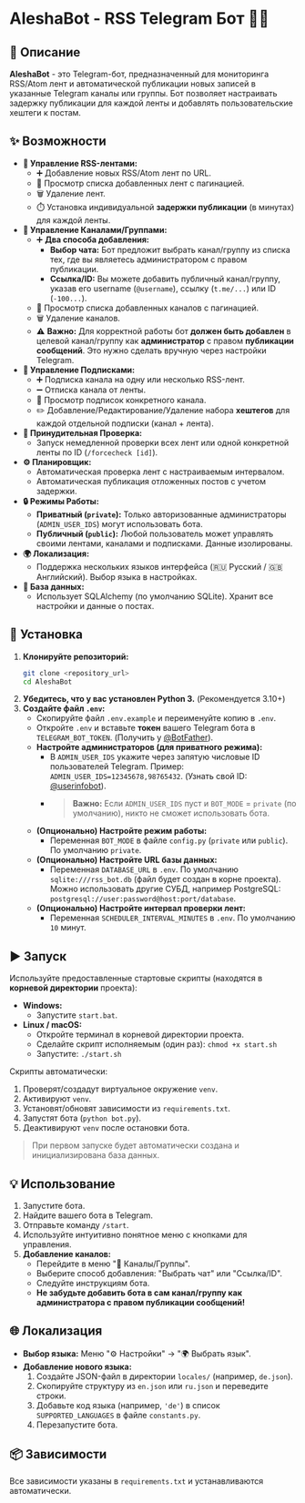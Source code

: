 # AleshaBot - RSS Telegram Бот 🤖📰

## 📜 Описание

**AleshaBot** - это Telegram-бот, предназначенный для мониторинга RSS/Atom лент и автоматической публикации новых записей в указанные Telegram каналы или группы. Бот позволяет настраивать задержку публикации для каждой ленты и добавлять пользовательские хештеги к постам.

## ✨ Возможности

*   **📰 Управление RSS-лентами:**
    *   ➕ Добавление новых RSS/Atom лент по URL.
    *   📄 Просмотр списка добавленных лент с пагинацией.
    *   🗑️ Удаление лент.
    *   ⏱️ Установка индивидуальной **задержки публикации** (в минутах) для каждой ленты.
*   **📢 Управление Каналами/Группами:**
    *   ➕ **Два способа добавления:**
        *   **Выбор чата:** Бот предложит выбрать канал/группу из списка тех, где вы являетесь администратором с правом публикации.
        *   **Ссылка/ID:** Вы можете добавить публичный канал/группу, указав его username (`@username`), ссылку (`t.me/...`) или ID (`-100...`).
    *   📄 Просмотр списка добавленных каналов с пагинацией.
    *   🗑️ Удаление каналов.
    *   ⚠️ **Важно:** Для корректной работы бот **должен быть добавлен** в целевой канал/группу как **администратор** с правом **публикации сообщений**. Это нужно сделать вручную через настройки Telegram.
*   **🔗 Управление Подписками:**
    *   ➕ Подписка канала на одну или несколько RSS-лент.
    *   ➖ Отписка канала от ленты.
    *   📄 Просмотр подписок конкретного канала.
    *   ✏️ Добавление/Редактирование/Удаление набора **хештегов** для каждой отдельной подписки (канал + лента).
*   **🔄 Принудительная Проверка:**
    *   Запуск немедленной проверки всех лент или одной конкретной ленты по ID (`/forcecheck [id]`).
*   **⚙️ Планировщик:**
    *   Автоматическая проверка лент с настраиваемым интервалом.
    *   Автоматическая публикация отложенных постов с учетом задержки.
*   **🔒 Режимы Работы:**
    *   **Приватный (`private`):** Только авторизованные администраторы (`ADMIN_USER_IDS`) могут использовать бота.
    *   **Публичный (`public`):** Любой пользователь может управлять своими лентами, каналами и подписками. Данные изолированы.
*   **🌍 Локализация:**
    *   Поддержка нескольких языков интерфейса (🇷🇺 Русский / 🇬🇧 Английский). Выбор языка в настройках.
*   **💾 База данных:**
    *   Использует SQLAlchemy (по умолчанию SQLite). Хранит все настройки и данные о постах.

## 🚀 Установка

1.  **Клонируйте репозиторий:**
    ```bash
    git clone <repository_url>
    cd AleshaBot
    ```
2.  **Убедитесь, что у вас установлен Python 3.** (Рекомендуется 3.10+)
3.  **Создайте файл `.env`:**
    *   Скопируйте файл `.env.example` и переименуйте копию в `.env`.
    *   Откройте `.env` и вставьте **токен** вашего Telegram бота в `TELEGRAM_BOT_TOKEN`. (Получить у [@BotFather](https://t.me/BotFather)).
    *   **Настройте администраторов (для приватного режима):**
        *   В `ADMIN_USER_IDS` укажите через запятую числовые ID пользователей Telegram. Пример: `ADMIN_USER_IDS=12345678,98765432`. (Узнать свой ID: [@userinfobot](https://t.me/userinfobot)).
        *   > **Важно:** Если `ADMIN_USER_IDS` пуст и `BOT_MODE` = `private` (по умолчанию), никто не сможет использовать бота.
    *   **(Опционально) Настройте режим работы:**
        *   Переменная `BOT_MODE` в файле `config.py` (`private` или `public`). По умолчанию `private`.
    *   **(Опционально) Настройте URL базы данных:**
        *   Переменная `DATABASE_URL` в `.env`. По умолчанию `sqlite:///rss_bot.db` (файл будет создан в корне проекта). Можно использовать другие СУБД, например PostgreSQL: `postgresql://user:password@host:port/database`.
    *   **(Опционально) Настройте интервал проверки лент:**
        *   Переменная `SCHEDULER_INTERVAL_MINUTES` в `.env`. По умолчанию `10` минут.

## ▶️ Запуск

Используйте предоставленные стартовые скрипты (находятся в **корневой директории** проекта):

*   **Windows:**
    *   Запустите `start.bat`.
*   **Linux / macOS:**
    *   Откройте терминал в корневой директории проекта.
    *   Сделайте скрипт исполняемым (один раз): `chmod +x start.sh`
    *   Запустите: `./start.sh`

Скрипты автоматически:
1.  Проверят/создадут виртуальное окружение `venv`.
2.  Активируют `venv`.
3.  Установят/обновят зависимости из `requirements.txt`.
4.  Запустят бота (`python bot.py`).
5.  Деактивируют `venv` после остановки бота.

> При первом запуске будет автоматически создана и инициализирована база данных.

## 💡 Использование

1.  Запустите бота.
2.  Найдите вашего бота в Telegram.
3.  Отправьте команду `/start`.
4.  Используйте интуитивно понятное меню с кнопками для управления.
5.  **Добавление каналов:**
    *   Перейдите в меню "📢 Каналы/Группы".
    *   Выберите способ добавления: "Выбрать чат" или "Ссылка/ID".
    *   Следуйте инструкциям бота.
    *   **Не забудьте добавить бота в сам канал/группу как администратора с правом публикации сообщений!**

## 🌐 Локализация

*   **Выбор языка:** Меню "⚙️ Настройки" -> "🌍 Выбрать язык".
*   **Добавление нового языка:**
    1.  Создайте JSON-файл в директории `locales/` (например, `de.json`).
    2.  Скопируйте структуру из `en.json` или `ru.json` и переведите строки.
    3.  Добавьте код языка (например, `'de'`) в список `SUPPORTED_LANGUAGES` в файле `constants.py`.
    4.  Перезапустите бота.

## 📦 Зависимости

Все зависимости указаны в `requirements.txt` и устанавливаются автоматически.
